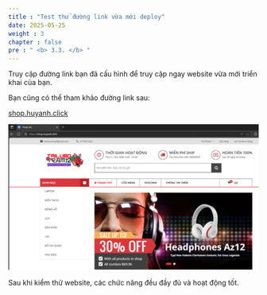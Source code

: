 ```yaml
---
title : "Test thử đường link vừa mới deploy"
date: 2025-05-25 
weight : 3 
chapter : false
pre : " <b> 3.3. </b> "
---
```


Truy cập đường link bạn đã cấu hình để truy cập ngay website vừa mới triển khai của bạn.

Bạn cũng có thể tham khảo đường link sau:

 [shop.huyanh.click](https://shop.huyanh.click)

![demo](/images/3.deploy/029-demo.png)

Sau khi kiểm thử website, các chức năng đều đầy đủ và hoạt động tốt.